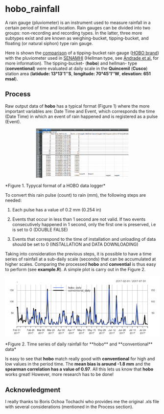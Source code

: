 # hobo_rainfall

A rain gauge (pluviometer) is an instrument used to measure rainfall in a certain period of time and location. Rain gauges can be divided into two groups: non-recording and recording types. In the latter, three more subtypes exist and are known as weighing-bucket, tipping-bucket, and floating (or natural siphon) type rain gauge.

Here is shown the [comparison](http://jurnalinstrumentasi.bsn.go.id/index.php/ji/article/view/52/pdf_1) of a tipping-bucket rain gauge ([HOBO brand](http://www.hobodataloggers.com.au/hobo-data-logging-rain-gauge-rg3-m)) with the pluviometer used in [SENAMHI](https://www.senamhi.gob.pe/) (Hellman type, see [Andrade et al.](http://siar.minam.gob.pe/puno/sites/default/files/archivos/public/docs/atlas_clima_y_eventos_extremos_del_altiplano_central_peru_-boliviano.pdf) for more information). The tipping-bucket- (**hobo**) and hellman- type (**conventional**) were evaluated at daily scale in the **Quincemil** (**Cusco**) station area (**latidude: 13°13'1''S**, **longitude: 70°45'1''W**, **elevation: 651 msal**).


## Process

Raw output data of **hobo** has a typical format (Figure 1) where the more important variables are: Date Time and Event, which corresponds the time (Date Time) in which an event of rain happened and is registered as a pulse (Event). 


<p align="center">
  <img src="./data/figs/hobo_raw_output_file.png" style="width: 60%; height: 60%" />
</p>
*Figure 1. Typycal format of a HOBO data logger*

To convert this rain pulse (count) to rain (mm), the following steps are needed: 

1. Each pulse has a value of 0.2 mm (0.254 in)

2. Events that occur in less than 1 second are not valid. If two events consecutively happened in 1 second, only the first one is preserved, i.e is set to 0 (DOUBLE FALSE)

3. Events that correspond to the time of installation and unloading of data should be set to 0 (INSTALLATION and DATA DOWNLOADING)

Taking into consideration the previous steps, it is possible to have a time series of rainfall at a sub-daily scale (seconds) that can be accumulated at higher scales. Comparing the processed **hobo** and **convential** is thus easy to perform (see **example.R**). A simple plot is carry out in the Figure 2.

<p align="center">
  <img src="./data/figs/comparison.png"  />
</p>
*Figure 2. Time series of daily rainfall for **hobo** and **conventional** data*



Is easy to see that **hobo** match really good with **conventional** for high and low values in the period time. The **mean bias is around -1.8 mm** and the **spearman correlation has a value of 0.97**. All this lets us know that **hobo** works great! However, more research has to be done!


## Acknowledgment

I really thanks to Boris Ochoa Tochachi who provides me the original .xls file with several considerations (mentioned in the Process section).